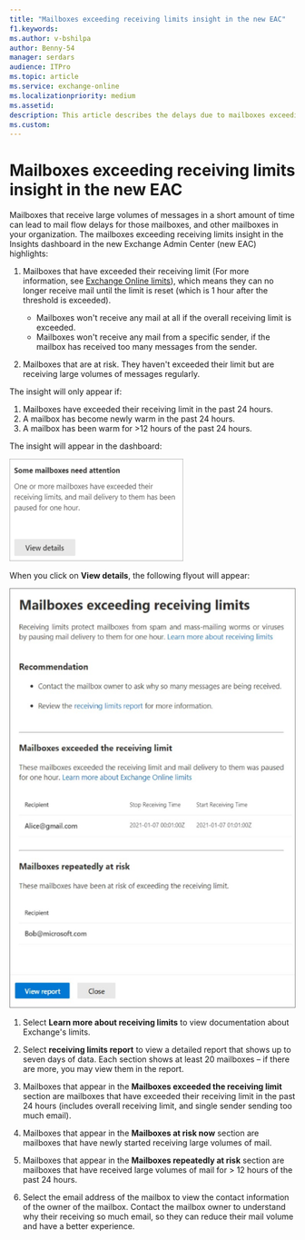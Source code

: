 ```yaml
---
title: "Mailboxes exceeding receiving limits insight in the new EAC"
f1.keywords:
ms.author: v-bshilpa
author: Benny-54
manager: serdars
audience: ITPro
ms.topic: article
ms.service: exchange-online
ms.localizationpriority: medium
ms.assetid:
description: This article describes the delays due to mailboxes exceeding their limits.
ms.custom:
---
```


# Mailboxes exceeding receiving limits insight in the new EAC

Mailboxes that receive large volumes of messages in a short amount of time can lead to mail flow delays for those mailboxes, and other mailboxes in your organization.
The mailboxes exceeding receiving limits insight in the Insights dashboard in the new Exchange Admin Center (new EAC) highlights:

1. Mailboxes that have exceeded their receiving limit (For more information, see [Exchange Online limits](/office365/servicedescriptions/exchange-online-service-description/exchange-online-limits#receiving-and-sending-limits)), which means they can no longer receive mail until the limit is reset (which is 1 hour after the threshold is exceeded).

   - Mailboxes won't receive any mail at all if the overall receiving limit is exceeded.
   - Mailboxes won't receive any mail from a specific sender, if the mailbox has received too many messages from the sender.

2. Mailboxes that are at risk. They haven't exceeded their limit but are receiving large volumes of messages regularly.

The insight will only appear if:

1. Mailboxes have exceeded their receiving limit in the past 24 hours.
2. A mailbox has become newly warm in the past 24 hours.
3. A mailbox has been warm for >12 hours of the past 24 hours.

The insight will appear in the dashboard:

![Insight](../../media/mailbox-exceeding-insight.png)

When you click on **View details**, the following flyout will appear:

![Detailed insight](../../media/mailboxes-exceeding-limit-insight.png)

1. Select **Learn more about receiving limits** to view documentation about Exchange's limits.

2. Select **receiving limits report** to view a detailed report that shows up to seven days of data. Each section shows at least 20 mailboxes – if there are more, you may view them in the report.

3. Mailboxes that appear in the **Mailboxes exceeded the receiving limit** section are mailboxes that have exceeded their receiving limit in the past 24 hours (includes overall receiving limit, and single sender sending too much email).

4. Mailboxes that appear in the **Mailboxes at risk now** section are mailboxes that have newly started receiving large volumes of mail.

5. Mailboxes that appear in the **Mailboxes repeatedly at risk** section are mailboxes that have received large volumes of mail for > 12 hours of the past 24 hours.

6. Select the email address of the mailbox to view the contact information of the owner of the mailbox. Contact the mailbox owner to understand why their receiving so much email, so they can reduce their mail volume and have a better experience.
